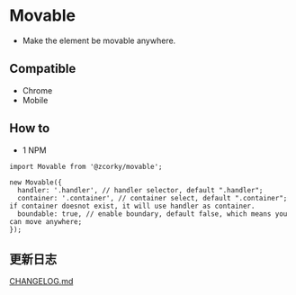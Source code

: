 # Movable
* Make the element be movable anywhere.

## Compatible
- Chrome
- Mobile

## How to
* 1 NPM

```
import Movable from '@zcorky/movable';

new Movable({
  handler: '.handler', // handler selector, default ".handler";
  container: '.container', // container select, default ".container"; if container doesnot exist, it will use handler as container.
  boundable: true, // enable boundary, default false, which means you can move anywhere;
});
```

## 更新日志
[CHANGELOG.md](https://github.com/zcorky/movable/blob/master/CHANGELOG.md)